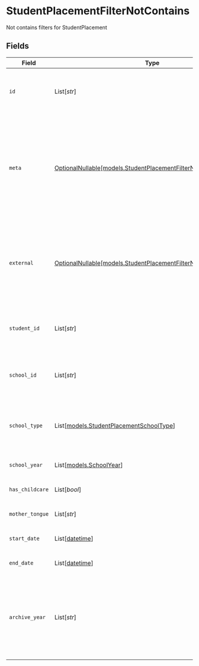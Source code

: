 # StudentPlacementFilterNotContains

Not contains filters for StudentPlacement


## Fields

| Field                                                                                                                                                                    | Type                                                                                                                                                                     | Required                                                                                                                                                                 | Description                                                                                                                                                              | Example                                                                                                                                                                  |
| ------------------------------------------------------------------------------------------------------------------------------------------------------------------------ | ------------------------------------------------------------------------------------------------------------------------------------------------------------------------ | ------------------------------------------------------------------------------------------------------------------------------------------------------------------------ | ------------------------------------------------------------------------------------------------------------------------------------------------------------------------ | ------------------------------------------------------------------------------------------------------------------------------------------------------------------------ |
| `id`                                                                                                                                                                     | List[*str*]                                                                                                                                                              | :heavy_minus_sign:                                                                                                                                                       | Unique identifier for the StudentPlacement                                                                                                                               | [<br/>"123e4567-e89b-12d3-a456-426614174000"<br/>]                                                                                                                       |
| `meta`                                                                                                                                                                   | [OptionalNullable[models.StudentPlacementFilterNotContainsMeta]](../models/studentplacementfilternotcontainsmeta.md)                                                     | :heavy_minus_sign:                                                                                                                                                       | Metadata information for the StudentPlacement                                                                                                                            | {<br/>"createdBy": [<br/>"123e4567-e89b-12d3-a456-426614174000"<br/>],<br/>"updatedBy": [<br/>"123e4567-e89b-12d3-a456-426614174000"<br/>]<br/>}                         |
| `external`                                                                                                                                                               | [OptionalNullable[models.StudentPlacementFilterNotContainsExternal]](../models/studentplacementfilternotcontainsexternal.md)                                             | :heavy_minus_sign:                                                                                                                                                       | External is a reusable object that can be used to store external information about the student placement from another system, used for third-party integration tracking. | {<br/>"sourceID": [<br/>"example"<br/>],<br/>"source": [<br/>"example"<br/>]<br/>}                                                                                       |
| `student_id`                                                                                                                                                             | List[*str*]                                                                                                                                                              | :heavy_minus_sign:                                                                                                                                                       | The ID of the student the placement belongs to                                                                                                                           | [<br/>"123e4567-e89b-12d3-a456-426614174000"<br/>]                                                                                                                       |
| `school_id`                                                                                                                                                              | List[*str*]                                                                                                                                                              | :heavy_minus_sign:                                                                                                                                                       | The ID of the school the student is placed in                                                                                                                            | [<br/>"123e4567-e89b-12d3-a456-426614174000"<br/>]                                                                                                                       |
| `school_type`                                                                                                                                                            | List[[models.StudentPlacementSchoolType](../models/studentplacementschooltype.md)]                                                                                       | :heavy_minus_sign:                                                                                                                                                       | The school type for the student, if not provided on Create, the school type will be fetched from the school.                                                             |                                                                                                                                                                          |
| `school_year`                                                                                                                                                            | List[[models.SchoolYear](../models/schoolyear.md)]                                                                                                                       | :heavy_minus_sign:                                                                                                                                                       | The school year the student is placed in                                                                                                                                 |                                                                                                                                                                          |
| `has_childcare`                                                                                                                                                          | List[*bool*]                                                                                                                                                             | :heavy_minus_sign:                                                                                                                                                       | Whether the student has childcare                                                                                                                                        | [<br/>true<br/>]                                                                                                                                                         |
| `mother_tongue`                                                                                                                                                          | List[*str*]                                                                                                                                                              | :heavy_minus_sign:                                                                                                                                                       | The mother tongue of the student                                                                                                                                         | [<br/>"example"<br/>]                                                                                                                                                    |
| `start_date`                                                                                                                                                             | List[[datetime](https://docs.python.org/3/library/datetime.html#datetime-objects)]                                                                                       | :heavy_minus_sign:                                                                                                                                                       | The start date of the placement                                                                                                                                          | [<br/>"2024-01-15"<br/>]                                                                                                                                                 |
| `end_date`                                                                                                                                                               | List[[datetime](https://docs.python.org/3/library/datetime.html#datetime-objects)]                                                                                       | :heavy_minus_sign:                                                                                                                                                       | The end date of the placement                                                                                                                                            | [<br/>"2024-01-15"<br/>]                                                                                                                                                 |
| `archive_year`                                                                                                                                                           | List[*str*]                                                                                                                                                              | :heavy_minus_sign:                                                                                                                                                       | The year the placement was archived for the student, in the format YYYY_YYYY where the first year is the autumn and the second year is the spring.                       | [<br/>"example"<br/>]                                                                                                                                                    |